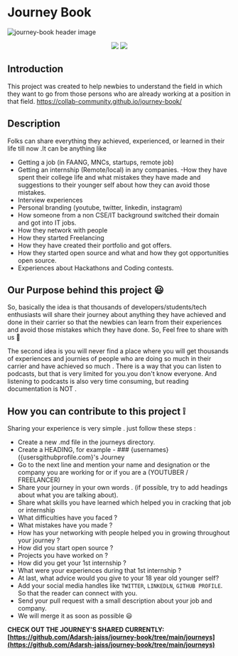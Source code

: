 # Journey Book

![journey-book header image](https://socialify.git.ci/Adarsh-jaiss/journey-book/image?description=1&font=Inter&forks=1&issues=1&logo=https%3A%2F%2Fcdn2.iconfinder.com%2Fdata%2Ficons%2Fgeest-travel-kit%2F128%2Ftravel_journey-13-512.png&name=1&pattern=Solid&pulls=1&stargazers=1&theme=Dark)

<div align="center">
<img src="https://img.shields.io/badge/License-MIT-yellow.svg" />
<img src="https://github-size-badge.herokuapp.com/Adarsh-jaiss/journey-book.svg" />
  <a href="https://github.com/Adarsh-jaiss/journey-book"></a>
</div>

## Introduction

This project was created to help newbies to understand the field in which they want to go from those persons who are already working at a position in that field.
https://collab-community.github.io/journey-book/
## Description

Folks can share everything they achieved, experienced, or learned in their life till now .It can be anything like

- Getting a job (in FAANG, MNCs, startups, remote job)
- Getting an internship (Remote/local) in any companies.
  -How they have spent their college life and what mistakes they have made and suggestions to their younger self about how they can avoid those mistakes.
- Interview experiences
- Personal branding (youtube, twitter, linkedin, instagram)
- How someone from a non CSE/IT background switched their domain and got into IT jobs.
- How they network with people
- How they started Freelancing
- How they have created their portfolio and got offers.
- How they started open source and what and how they got opportunities open source.
- Experiences about Hackathons and Coding contests.

## Our Purpose behind this project :smiley:

So, basically the idea is that thousands of developers/students/tech enthusiasts will share their journey about anything they have achieved and done in their carrier so that the newbies can learn from their experiences and avoid those mistakes which they have done. So, Feel free to share with us 🙂

The second idea is you will never find a place where you will get thousands of experiences and journies of people who are doing so much in their carrier and have achieved so much . There is a way that you can listen to podcasts, but that is very limited for you.you don't know everyone. And listening to podcasts is also very time consuming, but reading documentation is NOT .

## How you can contribute to this project :grey_exclamation:

Sharing your experience is very simple . just follow these steps :

- Create a new .md file in the journeys directory.
- Create a HEADING, for example - ### {usernames}({usersgithubprofile.com}'s Journey
- Go to the next line and mention your name and designation or the company you are working for or if you are a (YOUTUBER / FREELANCER)
- Share your journey in your own words . (if possible, try to add headings about what you are talking about).
- Share what skills you have learned which helped you in cracking that job or internship
- What difficulties have you faced ?
- What mistakes have you made ?
- How has your networking with people helped you in growing throughout your journey ?
- How did you start open source ?
- Projects you have worked on ?
- How did you get your 1st internship ?
- What were your experiences during that 1st internship ?
- At last, what advice would you give to your 18 year old younger self?
- Add your social media handles like `TWITTER`, `LINKEDLN`, `GITHUB PROFILE`. So that the reader can connect with you.
- Send your pull request with a small description about your job and company.
- We will merge it as soon as possible :smiley:
  
**CHECK OUT THE JOURNEY'S SHARED CURRENTLY: [https://github.com/Adarsh-jaiss/journey-book/tree/main/journeys](https://github.com/Adarsh-jaiss/journey-book/tree/main/journeys)**
